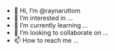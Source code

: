- 👋 Hi, I’m @raynaruttom
- 👀 I’m interested in ...
- 🌱 I’m currently learning ...
- 💞️ I’m looking to collaborate on ...
- 📫 How to reach me ...

<!---
raynaruttom/raynaruttom is a ✨ special ✨ repository because its `README.md` (this file) appears on your GitHub profile.
You can click the Preview link to take a look at your changes.
--->

